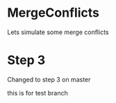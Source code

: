 # MergeConflicts
Lets simulate some merge conflicts

# Step 3
Changed to step 3 on master

this is for test branch